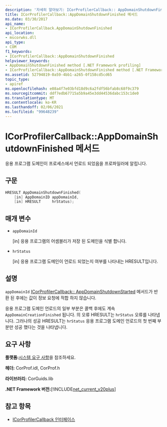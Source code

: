```yaml
---
description: '자세히 알아보기: ICorProfilerCallback:: AppDomainShutdownFinished 메서드'
title: ICorProfilerCallback::AppDomainShutdownFinished 메서드
ms.date: 03/30/2017
api_name:
- ICorProfilerCallback.AppDomainShutdownFinished
api_location:
- mscorwks.dll
api_type:
- COM
f1_keywords:
- ICorProfilerCallback::AppDomainShutdownFinished
helpviewer_keywords:
- AppDomainShutdownFinished method [.NET Framework profiling]
- ICorProfilerCallback::AppDomainShutdownFinished method [.NET Framework profiling]
ms.assetid: 52794819-0a59-4bb1-a265-0f158cd5cd65
topic_type:
- apiref
ms.openlocfilehash: e08a4f7e03bfd18d9c6a2fdf56bfab8c68f9c379
ms.sourcegitcommit: ddf7edb67715a5b9a45e3dd44536dabc153c1de0
ms.translationtype: MT
ms.contentlocale: ko-KR
ms.lasthandoff: 02/06/2021
ms.locfileid: "99648239"
---
```

# <a name="icorprofilercallbackappdomainshutdownfinished-method"></a>ICorProfilerCallback::AppDomainShutdownFinished 메서드

응용 프로그램 도메인이 프로세스에서 언로드 되었음을 프로파일러에 알립니다.  
  
## <a name="syntax"></a>구문  
  
```cpp  
HRESULT AppDomainShutdownFinished(  
    [in] AppDomainID appDomainId,  
    [in] HRESULT     hrStatus);  
```  
  
## <a name="parameters"></a>매개 변수

- `appDomainId`

  \[in] 응용 프로그램의 어셈블리가 저장 된 도메인을 식별 합니다.

- `hrStatus`

  \[in] 응용 프로그램 도메인이 언로드 되었는지 여부를 나타내는 HRESULT입니다.

## <a name="remarks"></a>설명  

 `appDomainId` [ICorProfilerCallback:: AppDomainShutdownStarted](icorprofilercallback-appdomainshutdownstarted-method.md) 메서드가 반환 된 후에는 값이 정보 요청에 적합 하지 않습니다.  
  
 응용 프로그램 도메인 언로드의 일부 부분은 콜백 후에도 계속 `AppDomainCreationFinished` 됩니다. 의 오류 HRESULT는 `hrStatus` 오류를 나타냅니다. 그러나의 성공 HRESULT는 `hrStatus` 응용 프로그램 도메인 언로드의 첫 번째 부분만 성공 했다는 것을 나타냅니다.  
  
## <a name="requirements"></a>요구 사항  

 **플랫폼:**[시스템 요구 사항](../../get-started/system-requirements.md)을 참조하세요.  
  
 **헤더:** CorProf.idl, CorProf.h  
  
 **라이브러리:** CorGuids.lib  
  
 **.NET Framework 버전:**[!INCLUDE[net_current_v20plus](../../../../includes/net-current-v20plus-md.md)]  
  
## <a name="see-also"></a>참고 항목

- [ICorProfilerCallback 인터페이스](icorprofilercallback-interface.md)
